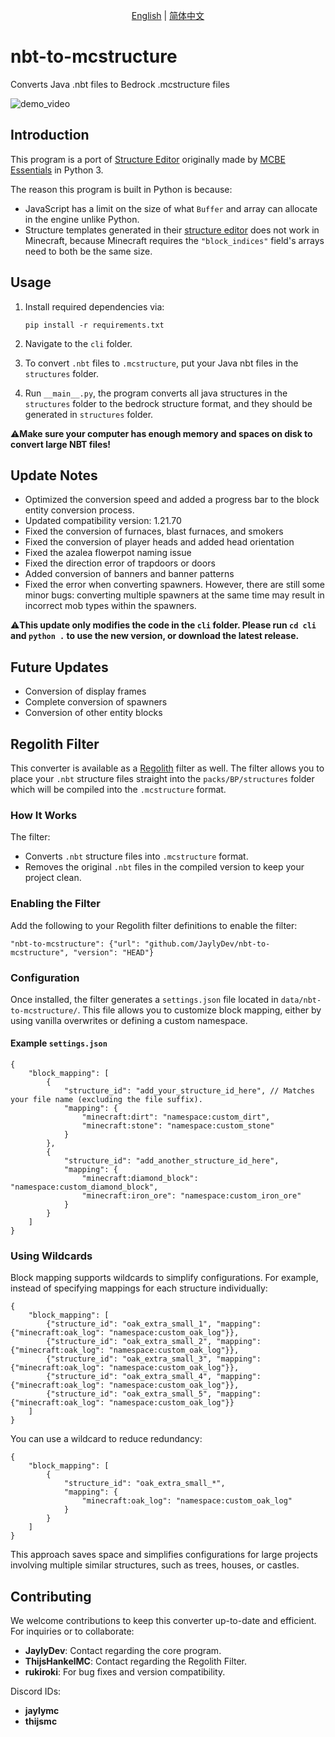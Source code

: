 <p align="center">
  <a href="./README.md">English</a> |
  <a href="./README_zh.md">简体中文</a>
</p>

# nbt-to-mcstructure
 Converts Java .nbt files to Bedrock .mcstructure files

![demo_video](./assets/demo_video.gif)

## Introduction

This program is a port of [Structure Editor](https://mcbe-essentials.github.io/structure-editor/) originally made by [MCBE Essentials](https://mcbe-essentials.github.io/) in Python 3.

The reason this program is built in Python is because:
- JavaScript has a limit on the size of what `Buffer` and array can allocate in the engine unlike Python.
- Structure templates generated in their [structure editor](https://mcbe-essentials.github.io/structure-editor/) does not work in Minecraft, because Minecraft requires the `"block_indices"` field's arrays need to both be the same size.

## Usage

1. Install required dependencies via:
    ```
    pip install -r requirements.txt
    ```
2. Navigate to the `cli` folder.
3. To convert `.nbt` files to `.mcstructure`, put your Java nbt files in the `structures` folder.

4. Run `__main__.py`, the program converts all java structures in the `structures` folder to the bedrock structure format, and they should be generated in `structures` folder.

⚠️**Make sure your computer has enough memory and spaces on disk to convert large NBT files!**
## Update Notes

- Optimized the conversion speed and added a progress bar to the block entity conversion process.
- Updated compatibility version: 1.21.70
- Fixed the conversion of furnaces, blast furnaces, and smokers
- Fixed the conversion of player heads and added head orientation
- Fixed the azalea flowerpot naming issue
- Fixed the direction error of trapdoors or doors
- Added conversion of banners and banner patterns
- Fixed the error when converting spawners. However, there are still some minor bugs: converting multiple spawners at the same time may result in incorrect mob types within the spawners.

⚠️**This update only modifies the code in the `cli` folder. Please run `cd cli` and `python .` to use the new version, or download the latest release.**

## Future Updates
- Conversion of display frames
- Complete conversion of spawners
- Conversion of other entity blocks

## Regolith Filter

This converter is available as a [Regolith](https://github.com/Bedrock-OSS/regolith) filter as well.
The filter allows you to place your `.nbt` structure files straight into the `packs/BP/structures` folder which will be compiled into the `.mcstructure` format.

### How It Works
The filter:
- Converts `.nbt` structure files into `.mcstructure` format.
- Removes the original `.nbt` files in the compiled version to keep your project clean.

### Enabling the Filter
Add the following to your Regolith filter definitions to enable the filter:

```jsonc
"nbt-to-mcstructure": {"url": "github.com/JaylyDev/nbt-to-mcstructure", "version": "HEAD"}
```

### Configuration
Once installed, the filter generates a `settings.json` file located in `data/nbt-to-mcstructure/`. This file allows you to customize block mapping, either by using vanilla overwrites or defining a custom namespace.

#### Example `settings.json`
```jsonc
{
    "block_mapping": [
        {
            "structure_id": "add_your_structure_id_here", // Matches your file name (excluding the file suffix).
            "mapping": {
                "minecraft:dirt": "namespace:custom_dirt",
                "minecraft:stone": "namespace:custom_stone"
            }
        },
        {
            "structure_id": "add_another_structure_id_here",
            "mapping": {
                "minecraft:diamond_block": "namespace:custom_diamond_block",
                "minecraft:iron_ore": "namespace:custom_iron_ore"
            }
        }
    ]
}
```

### Using Wildcards
Block mapping supports wildcards to simplify configurations. For example, instead of specifying mappings for each structure individually:

```jsonc
{
    "block_mapping": [
        {"structure_id": "oak_extra_small_1", "mapping": {"minecraft:oak_log": "namespace:custom_oak_log"}},
        {"structure_id": "oak_extra_small_2", "mapping": {"minecraft:oak_log": "namespace:custom_oak_log"}},
        {"structure_id": "oak_extra_small_3", "mapping": {"minecraft:oak_log": "namespace:custom_oak_log"}},
        {"structure_id": "oak_extra_small_4", "mapping": {"minecraft:oak_log": "namespace:custom_oak_log"}},
        {"structure_id": "oak_extra_small_5", "mapping": {"minecraft:oak_log": "namespace:custom_oak_log"}}
    ]
}
```

You can use a wildcard to reduce redundancy:

```jsonc
{
    "block_mapping": [
        {
            "structure_id": "oak_extra_small_*",
            "mapping": {
                "minecraft:oak_log": "namespace:custom_oak_log"
            }
        }
    ]
}
```

This approach saves space and simplifies configurations for large projects involving multiple similar structures, such as trees, houses, or castles.

## Contributing
We welcome contributions to keep this converter up-to-date and efficient. For inquiries or to collaborate:
- **JaylyDev**: Contact regarding the core program.
- **ThijsHankelMC**: Contact regarding the Regolith Filter.
- **rukiroki**: For bug fixes and version compatibility.

Discord IDs:
- **jaylymc**
- **thijsmc**